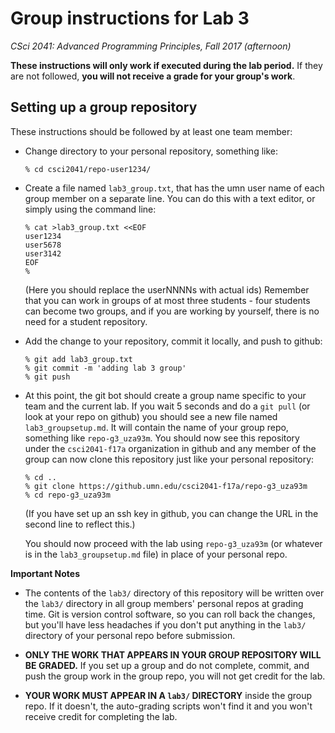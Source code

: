 # Group instructions for Lab 3

*CSci 2041: Advanced Programming Principles, Fall 2017 (afternoon)*

**These instructions will only work if executed during the lab period.**  If they are not followed, **you will not receive a grade for your group's work**.

## Setting up a group repository

These instructions should be followed by at least one team member:

* Change directory to your personal repository, something like:

    ```
    % cd csci2041/repo-user1234/
    ```

* Create a file named `lab3_group.txt`, that has the umn user name of each group member on a separate line.  You can do this with a text editor, or simply using the command line:

    ```
    % cat >lab3_group.txt <<EOF
    user1234
    user5678
    user3142
    EOF
    %
    ```

  (Here you should replace the userNNNNs with actual ids)  Remember that you can work in groups of at most three students - four students can become two groups, and if you are working by yourself, there is no need for a student repository.

* Add the change to your repository, commit it locally, and push to github:

    ```
    % git add lab3_group.txt
    % git commit -m 'adding lab 3 group'
    % git push
    ```

* At this point, the git bot should create a group name specific to your team and the current lab.  If you wait 5 seconds and do a `git pull` (or look at your repo on github) you should see a new file named `lab3_groupsetup.md`.  It will contain the name of your group repo, something like `repo-g3_uza93m`.  You should now see this repository under the `csci2041-f17a` organization in github and any member of the group can now clone this repository just like your personal repository:

    ```
    % cd ..
    % git clone https://github.umn.edu/csci2041-f17a/repo-g3_uza93m
    % cd repo-g3_uza93m
    ```

   (If you have set up an ssh key in github, you can change the URL in the second line to reflect this.)

   You should now proceed with the lab using `repo-g3_uza93m` (or whatever is in the `lab3_groupsetup.md` file) in place of your personal repo.


**Important Notes**
* The contents of the `lab3/` directory of this repository will be written over the `lab3/` directory in all group members' personal repos at grading time.  Git is version control software, so you can roll back the changes, but you'll have less headaches if you don't put anything in the `lab3/` directory of your personal repo before submission.

* **ONLY THE WORK THAT APPEARS IN YOUR GROUP REPOSITORY WILL BE GRADED.** If you set up a group and do not complete, commit, and push the group work in the group repo, you will not get credit for the lab.

* **YOUR WORK MUST APPEAR IN A `lab3/` DIRECTORY** inside the group repo.  If it doesn't, the auto-grading scripts won't find it and you won't receive credit for completing the lab.
